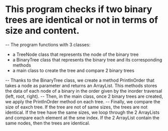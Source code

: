 # This program checks if two binary trees are identical or not in terms of size and content.
-- The program functions with 3 classes:
   - a TreeNode class that represents the node of the binary tree
   - a BinaryTree class that represents the binary tree and its corresponding methods
   - a main class to create the tree and compare 2 binary trees
   
-- Thanks to the BinaryTree class, we create a method PrintInOrder that takes a node as parameter and returns an ArrayList. This methods stores the data of each node of a binary in the order given by the inorder traversal (left, root, right).
-- Then, in the main class, once 2 binary trees are created, we apply the PrintInOrder method on each tree.
-- Finally, we compare the size of eaxch tree. If the tree are not of same sizes, the trees are not identical. If the tree have the same sizes, we loop through the 2 ArrayLists and compare each element at the sme index. If the 2 ArrayList contain the same nodes, then the trees are identical.
